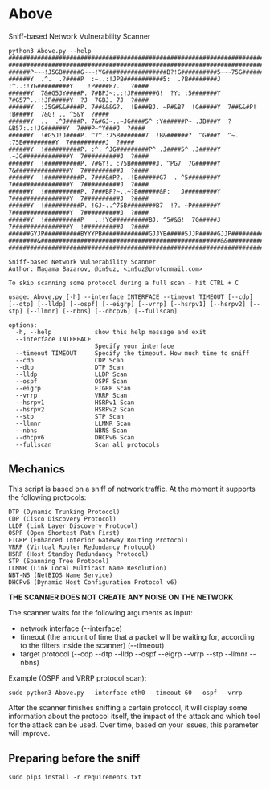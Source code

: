 # Above
Sniff-based Network Vulnerability Scanner

```
python3 Above.py --help
####################################################################################################
####################################################################################################
######P~~~!J5GB#####G~~~!YG#################B?!G##########5~~~75G#############5~~!5########G7~~Y####
######Y  .^.  .?####P  :~..:!JPB###########5:  .?B########J  :^..:!YG#########Y    !P####B7.   ?####
######Y  7&#G5JY####P. 7#BPJ~:.:!JP######G!  ?Y: :5#######Y  7#G57^..:!JP#####Y  ?J  7GBJ. 7J  ?####
######Y  :J5G#&&####P. 7##&&&G?.  !B###BJ. ~P#&B7  !G#####Y  7##&&#P!   !B####Y  7&G! .. ^5&Y  ?####
######Y  ..  .^J####P. 7&#GJ~..~JG####5^ :Y######P~ .JB###Y  ?&B57:.:!JG######Y  7###P~^Y###J  ?####
######Y  !#G5J!J####P. ^7^.:75B#######7  !B&######?  ^G###Y  ^~. :75B#########Y  7##########J  ?####
######Y  !##########P. :^. ^JG#########P^ .J####5^ .J#####Y  .~JG#############Y  7##########J  ?####
######Y  !##########P. 7#GY!. :75B#######J. ^PG7  7G######Y  7&###############Y  7##########J  ?####
######Y  !##########P. 7###&#P?. .!B######G7  . ^5########Y  7################Y  7##########J  ?####
######Y  !##########P. 7###BP?~..~?B######&P:   J#########Y  7################Y  7##########J  ?####
######Y  !##########P. !GJ~..^75B########B7  !?. ~P#######Y  7################Y  7##########J  ?####
######Y  !##########P   .:!YG##########BJ. ^5#&G!  7G#####J  7################Y  !##########J  ?####
######GYJP##########BYYYPB#############GJJYB#####5JJP#####GJJP################GJJP##########GYJP####
########&##################################################&&###################&#############&#####
####################################################################################################

Sniff-based Network Vulnerability Scanner
Author: Magama Bazarov, @in9uz, <in9uz@protonmail.com>

To skip scanning some protocol during a full scan - hit CTRL + C

usage: Above.py [-h] --interface INTERFACE --timeout TIMEOUT [--cdp] [--dtp] [--lldp] [--ospf] [--eigrp] [--vrrp] [--hsrpv1] [--hsrpv2] [--stp] [--llmnr] [--nbns] [--dhcpv6] [--fullscan]

options:
  -h, --help            show this help message and exit
  --interface INTERFACE
                        Specify your interface
  --timeout TIMEOUT     Specify the timeout. How much time to sniff
  --cdp                 CDP Scan
  --dtp                 DTP Scan
  --lldp                LLDP Scan
  --ospf                OSPF Scan
  --eigrp               EIGRP Scan
  --vrrp                VRRP Scan
  --hsrpv1              HSRPv1 Scan
  --hsrpv2              HSRPv2 Scan
  --stp                 STP Scan
  --llmnr               LLMNR Scan
  --nbns                NBNS Scan
  --dhcpv6              DHCPv6 Scan
  --fullscan            Scan all protocols

  ```
## Mechanics

This script is based on a sniff of network traffic. At the moment it supports the following protocols:

```
DTP (Dynamic Trunking Protocol)
CDP (Cisco Discovery Protocol)
LLDP (Link Layer Discovery Protocol)
OSPF (Open Shortest Path First)
EIGRP (Enhanced Interior Gateway Routing Protocol)
VRRP (Virtual Router Redundancy Protocol)
HSRP (Host Standby Redundancy Protocol)
STP (Spanning Tree Protocol)
LLMNR (Link Local Multicast Name Resolution)
NBT-NS (NetBIOS Name Service)
DHCPv6 (Dynamic Host Configuration Protocol v6)
```
**THE SCANNER DOES NOT CREATE ANY NOISE ON THE NETWORK**

The scanner waits for the following arguments as input:
  - network interface (--interface)
  - timeout (the amount of time that a packet will be waiting for, according to the filters inside the scanner) (--timeout)
  - target protocol (--cdp --dtp --lldp --ospf --eigrp --vrrp --stp --llmnr --nbns)
  
Example (OSPF and VRRP protocol scan):
```
sudo python3 Above.py --interface eth0 --timeout 60 --ospf --vrrp
```
After the scanner finishes sniffing a certain protocol, it will display some information about the protocol itself, the impact of the attack and which tool for the attack can be used. Over time, based on your issues, this parameter will improve.

## Preparing before the sniff
```
sudo pip3 install -r requirements.txt
```



